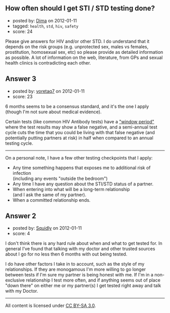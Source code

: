 ## How often should I get STI / STD testing done?

- posted by: [Dima](https://stackexchange.com/users/-1/30-dima) on 2012-01-11
- tagged: `health`, `std`, `hiv`, `safety`
- score: 24

Please give answers for HIV and/or other STD. I do understand that it depends on the risk groups (e.g. unprotected sex, males vs females, prostitution, homosexual sex, etc) so please provide as detailed information as possible. A lot of information on the web, literature, from GPs and sexual health clinics is contradicting each other.


## Answer 3

- posted by: [voretaq7](https://stackexchange.com/users/-1/50-voretaq7) on 2012-01-11
- score: 23

<p>6 months seems to be a consensus standard, and it's the one I apply (though I'm not sure about medical evidence).</p>

<p>Certain tests (like common HIV Antibody tests) have a <a href="http://en.wikipedia.org/wiki/HIV_test#Window_period">"window period"</a> where the test results may show a false negative, and a semi-annual test cycle cuts the time that you could be living with that false negative (and potentially putting partners at risk) in half when compared to an annual testing cycle.</p>

<hr>

<p>On a personal note, I have a few other testing checkpoints that I apply:</p>

<ul>
<li>Any time something happens that exposes me to additional risk of infection<br>
(including any events "outside the bedroom")</li>
<li>Any time I have any question about the STI/STD status of a partner.</li>
<li>When entering into what will be a long-term relationship<br>
(and I ask the same of my partner).  </li>
<li>When a committed relationship ends.</li>
</ul>



## Answer 2

- posted by: [Squidly](https://stackexchange.com/users/-1/40-squidly) on 2012-01-11
- score: 4

I don't think there is any hard rule about when and what to get tested for. In general I've found that talking with my doctor and other trusted sources about I go for no less then 6 months with out being tested.

I do have other factors I take in to account, such as the style of my relationships. If they are monogamous I'm more willing to go longer between tests if I'm sure my partner is being honest with me. If I'm in a non-exclusive relationship I test more often, and if anything seems out of place "down there" on either me or my partner(s) I get tested right away and talk with my Doctor. 



---

All content is licensed under [CC BY-SA 3.0](https://creativecommons.org/licenses/by-sa/3.0/).
